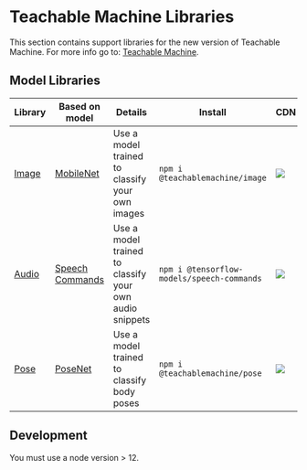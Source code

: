 # Teachable Machine Libraries

This section contains support libraries for the new version of Teachable Machine. For more info go to: [Teachable Machine](https://teachablemachine.withgoogle.com/io19).

## Model Libraries

| Library | Based on model  | Details                                                 | Install | CDN | 
|---------|-----------------|---------------------------------------------------------|---------|-----|
| [Image](./image/) | [MobileNet](https://github.com/tensorflow/tfjs-models/tree/master/mobilenet)       | Use a model trained to classify your own images         | `npm i @teachablemachine/image` | [![](https://data.jsdelivr.com/v1/package/npm/@teachablemachine/image/badge)](https://www.jsdelivr.com/package/npm/@teachablemachine/image) |
| [Audio](./audio/)   | [Speech Commands](https://github.com/tensorflow/tfjs-models/tree/master/speech-commands) | Use a model trained to classify your own audio snippets | `npm i @tensorflow-models/speech-commands`     | [![](https://data.jsdelivr.com/v1/package/npm/@tensorflow-models/speech-commands/badge)](https://github.com/tensorflow/tfjs-models/tree/master/speech-commands) | 
| [Pose](./pose/)   | [PoseNet](https://github.com/tensorflow/tfjs-models/tree/master/posenet) | Use a model trained to classify body poses | `npm i @teachablemachine/pose`     | [![](https://data.jsdelivr.com/v1/package/npm/@teachablemachine/pose/badge)](https://www.jsdelivr.com/package/npm/@teachablemachine/pose) |

## Development

You must use a node version > 12.


